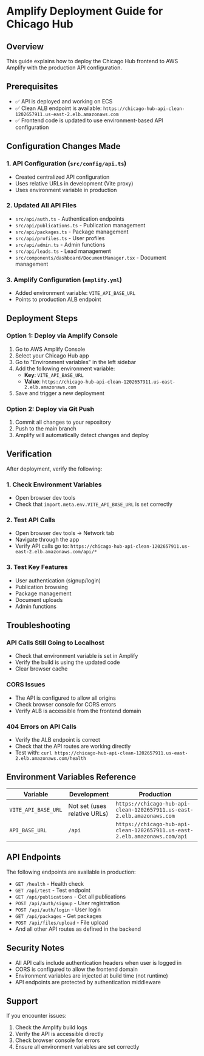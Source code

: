 # Amplify Deployment Guide for Chicago Hub

## Overview
This guide explains how to deploy the Chicago Hub frontend to AWS Amplify with the production API configuration.

## Prerequisites
- ✅ API is deployed and working on ECS
- ✅ Clean ALB endpoint is available: `https://chicago-hub-api-clean-1202657911.us-east-2.elb.amazonaws.com`
- ✅ Frontend code is updated to use environment-based API configuration

## Configuration Changes Made

### 1. API Configuration (`src/config/api.ts`)
- Created centralized API configuration
- Uses relative URLs in development (Vite proxy)
- Uses environment variable in production

### 2. Updated All API Files
- `src/api/auth.ts` - Authentication endpoints
- `src/api/publications.ts` - Publication management
- `src/api/packages.ts` - Package management
- `src/api/profiles.ts` - User profiles
- `src/api/admin.ts` - Admin functions
- `src/api/leads.ts` - Lead management
- `src/components/dashboard/DocumentManager.tsx` - Document management

### 3. Amplify Configuration (`amplify.yml`)
- Added environment variable: `VITE_API_BASE_URL`
- Points to production ALB endpoint

## Deployment Steps

### Option 1: Deploy via Amplify Console
1. Go to AWS Amplify Console
2. Select your Chicago Hub app
3. Go to "Environment variables" in the left sidebar
4. Add the following environment variable:
   - **Key**: `VITE_API_BASE_URL`
   - **Value**: `https://chicago-hub-api-clean-1202657911.us-east-2.elb.amazonaws.com`
5. Save and trigger a new deployment

### Option 2: Deploy via Git Push
1. Commit all changes to your repository
2. Push to the main branch
3. Amplify will automatically detect changes and deploy

## Verification

After deployment, verify the following:

### 1. Check Environment Variables
- Open browser dev tools
- Check that `import.meta.env.VITE_API_BASE_URL` is set correctly

### 2. Test API Calls
- Open browser dev tools → Network tab
- Navigate through the app
- Verify API calls go to: `https://chicago-hub-api-clean-1202657911.us-east-2.elb.amazonaws.com/api/*`

### 3. Test Key Features
- User authentication (signup/login)
- Publication browsing
- Package management
- Document uploads
- Admin functions

## Troubleshooting

### API Calls Still Going to Localhost
- Check that environment variable is set in Amplify
- Verify the build is using the updated code
- Clear browser cache

### CORS Issues
- The API is configured to allow all origins
- Check browser console for CORS errors
- Verify ALB is accessible from the frontend domain

### 404 Errors on API Calls
- Verify the ALB endpoint is correct
- Check that the API routes are working directly
- Test with: `curl https://chicago-hub-api-clean-1202657911.us-east-2.elb.amazonaws.com/health`

## Environment Variables Reference

| Variable | Development | Production |
|----------|-------------|------------|
| `VITE_API_BASE_URL` | Not set (uses relative URLs) | `https://chicago-hub-api-clean-1202657911.us-east-2.elb.amazonaws.com` |
| `API_BASE_URL` | `/api` | `https://chicago-hub-api-clean-1202657911.us-east-2.elb.amazonaws.com/api` |

## API Endpoints

The following endpoints are available in production:

- `GET /health` - Health check
- `GET /api/test` - Test endpoint
- `GET /api/publications` - Get all publications
- `POST /api/auth/signup` - User registration
- `POST /api/auth/login` - User login
- `GET /api/packages` - Get packages
- `POST /api/files/upload` - File upload
- And all other API routes as defined in the backend

## Security Notes

- All API calls include authentication headers when user is logged in
- CORS is configured to allow the frontend domain
- Environment variables are injected at build time (not runtime)
- API endpoints are protected by authentication middleware

## Support

If you encounter issues:
1. Check the Amplify build logs
2. Verify the API is accessible directly
3. Check browser console for errors
4. Ensure all environment variables are set correctly